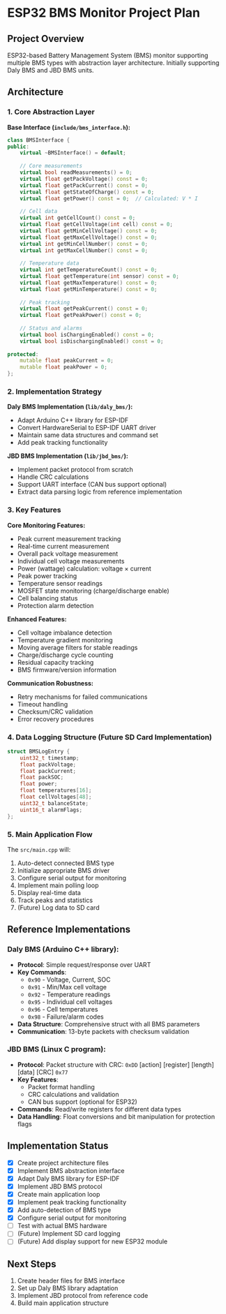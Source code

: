 # ESP32 BMS Monitor Project Plan

## Project Overview
ESP32-based Battery Management System (BMS) monitor supporting multiple BMS types with abstraction layer architecture. Initially supporting Daly BMS and JBD BMS units.

## Architecture

### 1. Core Abstraction Layer

**Base Interface (`include/bms_interface.h`):**
```cpp
class BMSInterface {
public:
    virtual ~BMSInterface() = default;
    
    // Core measurements
    virtual bool readMeasurements() = 0;
    virtual float getPackVoltage() const = 0;
    virtual float getPackCurrent() const = 0;
    virtual float getStateOfCharge() const = 0;
    virtual float getPower() const = 0;  // Calculated: V * I
    
    // Cell data
    virtual int getCellCount() const = 0;
    virtual float getCellVoltage(int cell) const = 0;
    virtual float getMinCellVoltage() const = 0;
    virtual float getMaxCellVoltage() const = 0;
    virtual int getMinCellNumber() const = 0;
    virtual int getMaxCellNumber() const = 0;
    
    // Temperature data
    virtual int getTemperatureCount() const = 0;
    virtual float getTemperature(int sensor) const = 0;
    virtual float getMaxTemperature() const = 0;
    virtual float getMinTemperature() const = 0;
    
    // Peak tracking
    virtual float getPeakCurrent() const = 0;
    virtual float getPeakPower() const = 0;
    
    // Status and alarms
    virtual bool isChargingEnabled() const = 0;
    virtual bool isDischargingEnabled() const = 0;
    
protected:
    mutable float peakCurrent = 0;
    mutable float peakPower = 0;
};
```

### 2. Implementation Strategy

**Daly BMS Implementation (`lib/daly_bms/`):**
- Adapt Arduino C++ library for ESP-IDF
- Convert HardwareSerial to ESP-IDF UART driver
- Maintain same data structures and command set
- Add peak tracking functionality

**JBD BMS Implementation (`lib/jbd_bms/`):**
- Implement packet protocol from scratch
- Handle CRC calculations
- Support UART interface (CAN bus support optional)
- Extract data parsing logic from reference implementation

### 3. Key Features

**Core Monitoring Features:**
- Peak current measurement tracking
- Real-time current measurement
- Overall pack voltage measurement
- Individual cell voltage measurements
- Power (wattage) calculation: voltage × current
- Peak power tracking
- Temperature sensor readings
- MOSFET state monitoring (charge/discharge enable)
- Cell balancing status
- Protection alarm detection

**Enhanced Features:**
- Cell voltage imbalance detection
- Temperature gradient monitoring
- Moving average filters for stable readings
- Charge/discharge cycle counting
- Residual capacity tracking
- BMS firmware/version information

**Communication Robustness:**
- Retry mechanisms for failed communications
- Timeout handling
- Checksum/CRC validation
- Error recovery procedures

### 4. Data Logging Structure (Future SD Card Implementation)

```cpp
struct BMSLogEntry {
    uint32_t timestamp;
    float packVoltage;
    float packCurrent;
    float packSOC;
    float power;
    float temperatures[16];
    float cellVoltages[48];
    uint32_t balanceState;
    uint16_t alarmFlags;
};
```

### 5. Main Application Flow

The `src/main.cpp` will:
1. Auto-detect connected BMS type
2. Initialize appropriate BMS driver
3. Configure serial output for monitoring
4. Implement main polling loop
5. Display real-time data
6. Track peaks and statistics
7. (Future) Log data to SD card

## Reference Implementations

### Daly BMS (Arduino C++ library):
- **Protocol**: Simple request/response over UART
- **Key Commands**: 
  - `0x90` - Voltage, Current, SOC
  - `0x91` - Min/Max cell voltage
  - `0x92` - Temperature readings
  - `0x95` - Individual cell voltages
  - `0x96` - Cell temperatures
  - `0x98` - Failure/alarm codes
- **Data Structure**: Comprehensive struct with all BMS parameters
- **Communication**: 13-byte packets with checksum validation

### JBD BMS (Linux C program):
- **Protocol**: Packet structure with CRC: `0xDD` [action] [register] [length] [data] [CRC] `0x77`
- **Key Features**:
  - Packet format handling
  - CRC calculations and validation
  - CAN bus support (optional for ESP32)
- **Commands**: Read/write registers for different data types
- **Data Handling**: Float conversions and bit manipulation for protection flags

## Implementation Status
- [x] Create project architecture files
- [x] Implement BMS abstraction interface
- [x] Adapt Daly BMS library for ESP-IDF
- [x] Implement JBD BMS protocol
- [x] Create main application loop
- [x] Implement peak tracking functionality
- [x] Add auto-detection of BMS type
- [x] Configure serial output for monitoring
- [ ] Test with actual BMS hardware
- [ ] (Future) Implement SD card logging
- [ ] (Future) Add display support for new ESP32 module

## Next Steps
1. Create header files for BMS interface
2. Set up Daly BMS library adaptation
3. Implement JBD protocol from reference code
4. Build main application structure
